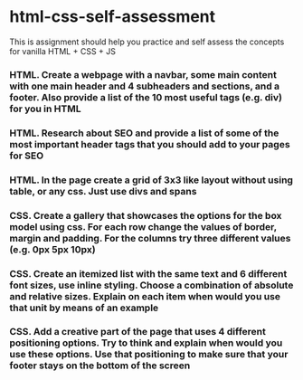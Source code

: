 # html-css-self-assessment

This is assignment should help you practice and self assess the concepts for vanilla HTML + CSS + JS

 

### HTML. Create a webpage with a navbar, some main content with one main header and 4 subheaders and sections, and a footer. Also provide a list of the 10 most useful tags (e.g. div) for you in HTML
### HTML. Research about SEO and provide a list of some of the most important header tags that you should add to your pages for SEO
### HTML. In the page create a grid of 3x3 like layout without using table, or any css. Just use divs and spans
### CSS. Create a gallery that showcases the options for the box model using css. For each row change the values of border, margin and padding. For the columns try three different values (e.g. 0px 5px 10px)
### CSS. Create an itemized list with the same text and 6 different font sizes, use inline styling. Choose a combination of absolute and relative sizes. Explain on each item when would you use that unit by means of an example
### CSS. Add a creative part of the page that uses 4 different positioning options. Try to think and explain when would you use these options. Use that positioning to make sure that your footer stays on the bottom of the screen
